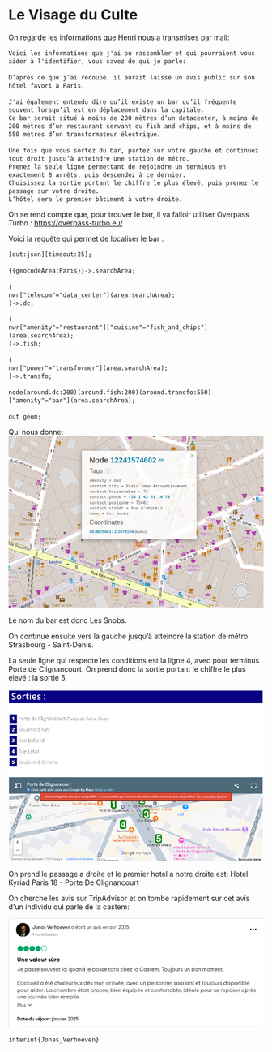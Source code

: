 # Le Visage du Culte

On regarde les informations que Henri nous a transmises par mail:

```
Voici les informations que j'ai pu rassembler et qui pourraient vous aider à l'identifier, vous savez de qui je parle:

D’après ce que j’ai recoupé, il aurait laissé un avis public sur son hôtel favori à Paris.

J'ai également entendu dire qu’il existe un bar qu’il fréquente souvent lorsqu’il est en déplacement dans la capitale.
Ce bar serait situé à moins de 200 mètres d’un datacenter, à moins de 200 mètres d’un restaurant servant du fish and chips, et à moins de 550 mètres d’un transformateur électrique.

Une fois que vous sortez du bar, partez sur votre gauche et continuez tout droit jusqu’à atteindre une station de métro.
Prenez la seule ligne permettant de rejoindre un terminus en exactement 8 arrêts, puis descendez à ce dernier.
Choisissez la sortie portant le chiffre le plus élevé, puis prenez le passage sur votre droite.
L’hôtel sera le premier bâtiment à votre droite.
```

On se rend compte que, pour trouver le bar, il va falloir utiliser Overpass Turbo :
https://overpass-turbo.eu/

Voici la requête qui permet de localiser le bar : 

```
[out:json][timeout:25];

{{geocodeArea:Paris}}->.searchArea;

(
nwr["telecom"="data_center"](area.searchArea);
)->.dc;

(
nwr["amenity"="restaurant"]["cuisine"="fish_and_chips"](area.searchArea);
)->.fish;

(
nwr["power"="transformer"](area.searchArea);
)->.transfo;

node(around.dc:200)(around.fish:200)(around.transfo:550)["amenity"="bar"](area.searchArea);

out geom;
```

Qui nous donne:
![image](images/overpass.png)

Le nom du bar est donc Les Snobs.

On continue ensuite vers la gauche jusqu’à atteindre la station de métro Strasbourg - Saint-Denis.

La seule ligne qui respecte les conditions est la ligne 4, avec pour terminus Porte de Clignancourt. On prend donc la sortie portant le chiffre le plus élevé : la sortie 5. 

![image](images/sortie.png)

On prend le passage a droite et le premier hotel a notre droite est:
Hotel Kyriad Paris 18 - Porte De Clignancourt

On cherche les avis sur TripAdvisor et on tombe rapidement sur cet avis d'un individu qui parle de la castem:

![image](images/review.png)

```
interiut{Jonas_Verhoeven}
```